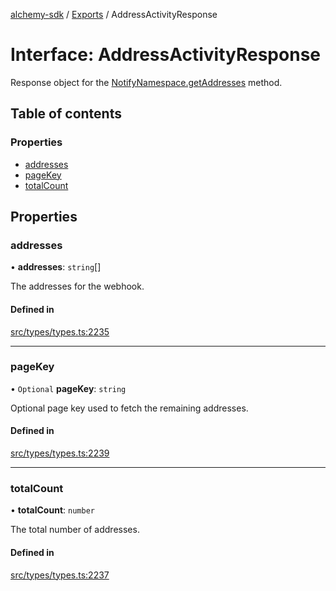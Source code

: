 [alchemy-sdk](../README.md) / [Exports](../modules.md) / AddressActivityResponse

# Interface: AddressActivityResponse

Response object for the [NotifyNamespace.getAddresses](../classes/NotifyNamespace.md#getaddresses) method.

## Table of contents

### Properties

- [addresses](AddressActivityResponse.md#addresses)
- [pageKey](AddressActivityResponse.md#pagekey)
- [totalCount](AddressActivityResponse.md#totalcount)

## Properties

### addresses

• **addresses**: `string`[]

The addresses for the webhook.

#### Defined in

[src/types/types.ts:2235](https://github.com/alchemyplatform/alchemy-sdk-js/blob/80b6e91/src/types/types.ts#L2235)

___

### pageKey

• `Optional` **pageKey**: `string`

Optional page key used to fetch the remaining addresses.

#### Defined in

[src/types/types.ts:2239](https://github.com/alchemyplatform/alchemy-sdk-js/blob/80b6e91/src/types/types.ts#L2239)

___

### totalCount

• **totalCount**: `number`

The total number of addresses.

#### Defined in

[src/types/types.ts:2237](https://github.com/alchemyplatform/alchemy-sdk-js/blob/80b6e91/src/types/types.ts#L2237)
